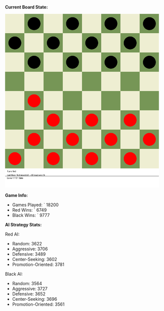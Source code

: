 
**Current Board State:**  
<!-- START_GIF -->
![Checkers Game](./checkers_game.gif)
<!-- END_GIF -->

**Game Info:**  
- Games Played: `<!-- GAMES_PLAYED --> 18200
- Red Wins: `<!-- RED_WINS --> 6749
- Black Wins: `<!-- BLACK_WINS --> 9777

<!-- AI_STATS -->
**AI Strategy Stats:**

Red AI:
- Random: 3622
- Aggressive: 3706
- Defensive: 3489
- Center-Seeking: 3602
- Promotion-Oriented: 3781

Black AI:
- Random: 3564
- Aggressive: 3727
- Defensive: 3652
- Center-Seeking: 3696
- Promotion-Oriented: 3561
